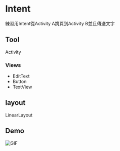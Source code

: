  # Intent #
 練習用Intent從Activity A跳頁到Activity B並且傳送文字


## Tool ##

Activity 


### Views 

* EditText 
* Button 
* TextView 

layout
--
LinearLayout

Demo
--
![GIF](Intent_Demo.gif)

